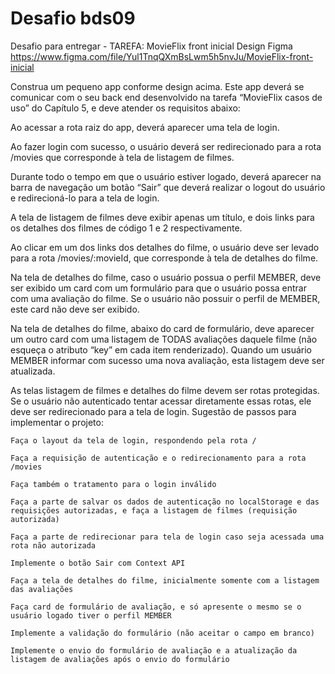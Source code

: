# Desafio bds09

Desafio para entregar - TAREFA: MovieFlix front inicial Design Figma https://www.figma.com/file/Yul1TnqQXmBsLwm5h5nvJu/MovieFlix-front-inicial

Construa um pequeno app conforme design acima. Este app deverá se comunicar com o seu back end desenvolvido na tarefa “MovieFlix casos de uso” do Capítulo 5, e deve atender os requisitos abaixo:

Ao acessar a rota raiz do app, deverá aparecer uma tela de login.

Ao fazer login com sucesso, o usuário deverá ser redirecionado para a rota /movies que corresponde à tela de listagem de filmes.

Durante todo o tempo em que o usuário estiver logado, deverá aparecer na barra de navegação um botão “Sair” que deverá realizar o logout do usuário e redirecioná-lo para a tela de login.

A tela de listagem de filmes deve exibir apenas um título, e dois links para os detalhes dos filmes de código 1 e 2 respectivamente.

Ao clicar em um dos links dos detalhes do filme, o usuário deve ser levado para a rota /movies/:movieId, que corresponde à tela de detalhes do filme.

Na tela de detalhes do filme, caso o usuário possua o perfil MEMBER, deve ser exibido um card com um formulário para que o usuário possa entrar com uma avaliação do filme. Se o usuário não possuir o perfil de MEMBER, este card não deve ser exibido.

Na tela de detalhes do filme, abaixo do card de formulário, deve aparecer um outro card com uma listagem de TODAS avaliações daquele filme (não esqueça o atributo “key” em cada item renderizado). Quando um usuário MEMBER informar com sucesso uma nova avaliação, esta listagem deve ser atualizada.

As telas listagem de filmes e detalhes do filme devem ser rotas protegidas. Se o usuário não autenticado tentar acessar diretamente essas rotas, ele deve ser redirecionado para a tela de login. Sugestão de passos para implementar o projeto:

    Faça o layout da tela de login, respondendo pela rota /

    Faça a requisição de autenticação e o redirecionamento para a rota /movies

    Faça também o tratamento para o login inválido

    Faça a parte de salvar os dados de autenticação no localStorage e das requisições autorizadas, e faça a listagem de filmes (requisição autorizada)

    Faça a parte de redirecionar para tela de login caso seja acessada uma rota não autorizada

    Implemente o botão Sair com Context API

    Faça a tela de detalhes do filme, inicialmente somente com a listagem das avaliações

    Faça card de formulário de avaliação, e só apresente o mesmo se o usuário logado tiver o perfil MEMBER

    Implemente a validação do formulário (não aceitar o campo em branco)

    Implemente o envio do formulário de avaliação e a atualização da listagem de avaliações após o envio do formulário

